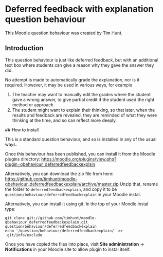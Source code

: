 # Deferred feedback with explanation question behaviour

This Moodle question behaviour was created by Tim Hunt.

## Introduction

This question behaviour is just like deferred feedback, but with an additional
text box where students can give a reason why they gave the answer they did.

No attempt is made to automatically grade the explanation, nor is it required.
However, it may be used in various ways, for example

1. The teacher may want to manually edit the grades where the student gave a wrong answer, to give partial credit if the student used the right method or approach.
2. The student might want to explain their thinking, so that later, when the results and feedback are revealed, they are reminded of what they were thinking at the time, and so can reflect more deeply.

## How to install

This is a standard question behaviour, and so is installed in any of the usual ways.

Once this behaviour has been published, you can install it from the Moodle
plugins directory:
https://moodle.org/plugins/view.php?plugin=qbehaviour_deferredfeedbackexplain

Alternatively, you can download the zip file from here:
https://github.com/timhunt/moodle-qbehaviour_deferredfeedbackexplain/archive/master.zip
Unzip that, rename the folder to `deferredfeedbackexplain`, and copy it to be
`question/behaviour/deferredfeedbackexplain` in your Moodle instal.

Alternatively, you can install it using git. In the top of your Moodle instal
type:
```
git clone git://github.com/timhunt/moodle-qbehaviour_deferredfeedbackexplain.git question/behaviour/deferredfeedbackexplain
echo '/question/behaviour/deferredfeedbackexplain/' >> .git/info/exclude
```

Once you have copied the files into place, visit **Site administration** ->
**Notifications** in your Moodle site to allow plugin to instal itself.
